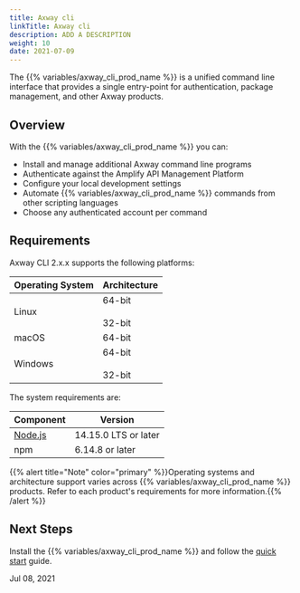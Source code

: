 ```yaml
---
title: Axway cli
linkTitle: Axway cli
description: ADD A DESCRIPTION
weight: 10
date: 2021-07-09
---
```


The {{% variables/axway_cli_prod_name %}} is a unified command line interface that provides a single entry-point for authentication, package management, and other Axway products.

## Overview

With the {{% variables/axway_cli_prod_name %}} you can:

* Install and manage additional Axway command line programs
* Authenticate against the Amplify API Management Platform
* Configure your local development settings
* Automate {{% variables/axway_cli_prod_name %}} commands from other scripting languages
* Choose any authenticated account per command

## Requirements

Axway CLI 2.x.x supports the following platforms:

| Operating System | Architecture |
| --- | --- |
| Linux | 64-bit<br /><br />32-bit |
| macOS | 64-bit |
| Windows | 64-bit<br /><br />32-bit |

The system requirements are:

| Component | Version |
| --- | --- |
| [Node.js](https://nodejs.org/) | 14.15.0 LTS or later |
| npm | 6.14.8 or later |

{{% alert title="Note" color="primary" %}}Operating systems and architecture support varies across {{% variables/axway_cli_prod_name %}} products. Refer to each product's requirements for more information.{{% /alert %}}

## Next Steps

Install the {{% variables/axway_cli_prod_name %}} and follow the [quick start](/docs/quick_start/) guide.

Jul 08, 2021
